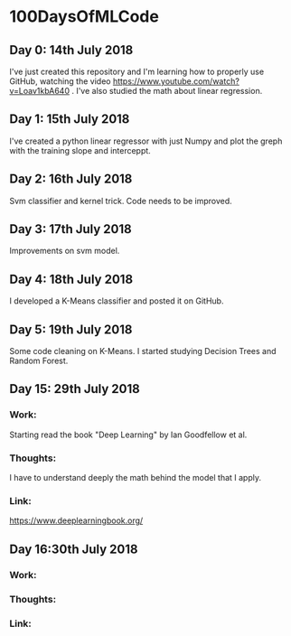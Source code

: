 # 100DaysOfMLCode

## Day 0: 14th July 2018
I've just created this repository and I'm learning how to properly use GitHub, watching the video https://www.youtube.com/watch?v=Loav1kbA640 . I've also studied the math about linear regression. 

## Day 1: 15th July 2018
I've created a python linear regressor with just Numpy and plot the greph with the training slope and interceppt. 

## Day 2: 16th July 2018
Svm classifier and kernel trick. Code needs to be improved. 

## Day 3: 17th July 2018
Improvements on svm model.

## Day 4: 18th July 2018
I developed a K-Means classifier and posted it on GitHub.

## Day 5: 19th July 2018
Some code cleaning on K-Means. I started studying Decision Trees and Random Forest.


## Day 15: 29th July 2018
### Work: 
Starting read the book "Deep Learning" by Ian Goodfellow et al. 
### Thoughts: 
I have to understand deeply the math behind the model that I apply. 
### Link: 
https://www.deeplearningbook.org/

## Day 16:30th July 2018
### Work: 
### Thoughts: 
### Link: 

